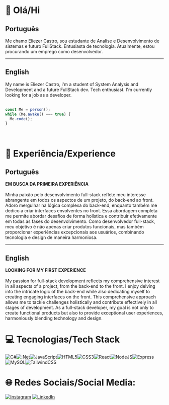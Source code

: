 # 👋 Olá/Hi

## Português

Me chamo Eliezer Castro, sou estudante de Analise e Desenvolvimento de sistemas e futuro FullStack. Entusiasta de tecnologia. Atualmente, estou procurando um emprego como desenvolvedor. </br>
<hr>

## English

My name is Eliezer Castro, i'm a student of System Analysis and Development and a future FullStack dev. Tech enthusiast. I'm currently looking for a job as a developer. </br>
<br>


```JavaScript
const Me = person();
while (Me.awake() === true) {
  Me.code();
}
```
<br>


# 🚀 Experiência/Experience
## Português
<b>EM BUSCA DA PRIMEIRA EXPERIÊNCIA</b> <br><br>
Minha paixão pelo desenvolvimento full-stack reflete meu interesse abrangente em todos os aspectos de um projeto, do back-end ao front. Adoro mergulhar na lógica complexa do back-end, enquanto também me dedico a criar interfaces envolventes no front. Essa abordagem completa me permite abordar desafios de forma holística e contribuir efetivamente em todas as fases do desenvolvimento. Como desenvolvedor full-stack, meu objetivo é não apenas criar produtos funcionais, mas também proporcionar experiências excepcionais aos usuários, combinando tecnologia e design de maneira harmoniosa.
<hr>

## English

<b>LOOKING FOR MY FIRST EXPERIENCE</b> <br><br>
My passion for full-stack development reflects my comprehensive interest in all aspects of a project, from the back-end to the front. I enjoy delving into the intricate logic of the back-end while also dedicating myself to creating engaging interfaces on the front. This comprehensive approach allows me to tackle challenges holistically and contribute effectively in all stages of development. As a full-stack developer, my goal is not only to create functional products but also to provide exceptional user experiences, harmoniously blending technology and design.

# 💻 Tecnologias/Tech Stack
![C#](https://img.shields.io/badge/c%23-%23239120.svg?style=for-the-badge&logo=c-sharp&logoColor=white)![.Net](https://img.shields.io/badge/.NET-5C2D91?style=for-the-badge&logo=.net&logoColor=white)![JavaScript](https://img.shields.io/badge/javascript-%23323330.svg?style=for-the-badge&logo=javascript&logoColor=%23F7DF1E)![HTML5](https://img.shields.io/badge/html5-%23E34F26.svg?style=for-the-badge&logo=html5&logoColor=white)![CSS3](https://img.shields.io/badge/css3-%231572B6.svg?style=for-the-badge&logo=css3&logoColor=white)![React](https://img.shields.io/badge/react-%2320232a.svg?style=for-the-badge&logo=react&logoColor=%2361DAFB)![NodeJS](https://img.shields.io/badge/node.js-6DA55F?style=for-the-badge&logo=node.js&logoColor=white)![Express](https://img.shields.io/badge/Express%20js-000000?style=for-the-badge&logo=express&logoColor=white)![MySQL](https://img.shields.io/badge/mysql-%2300f.svg?style=for-the-badge&logo=mysql&logoColor=white)![TailwindCSS](https://img.shields.io/badge/tailwindcss-%2338B2AC.svg?style=for-the-badge&logo=tailwind-css&logoColor=white)

# 🌐 Redes Sociais/Social Media:
[![Instagram](https://img.shields.io/badge/Instagram-%23E4405F.svg?logo=Instagram&logoColor=white)](https://www.instagram.com/eliezer.castroo/) [![LinkedIn](https://img.shields.io/badge/LinkedIn-%230077B5.svg?logo=linkedin&logoColor=white)](https://www.linkedin.com/in/eliezer-castro-18591a178/)
